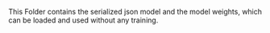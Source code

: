 This Folder contains the serialized json model and the model weights, which can be loaded and used without any training.
